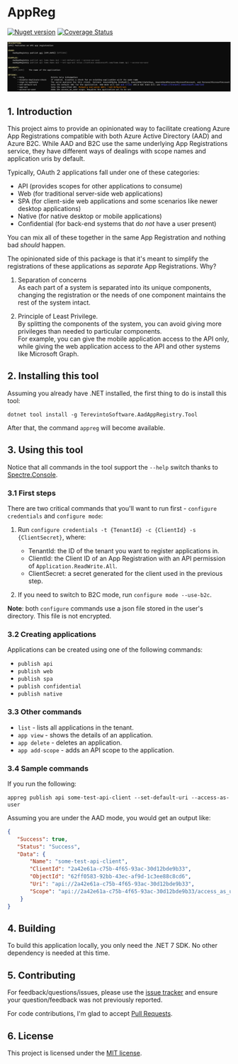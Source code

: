 # AppReg

[![Nuget version](https://img.shields.io/nuget/v/TerevintoSoftware.AadAppRegistry.Tool)](https://www.nuget.org/packages/TerevintoSoftware.AadAppRegistry.Tool/) [![Coverage Status](https://coveralls.io/repos/github/CamiloTerevinto/TerevintoSoftware.AadAppRegistry/badge.svg?branch=main)](https://coveralls.io/github/CamiloTerevinto/TerevintoSoftware.AadAppRegistry?branch=main)

![Sample image of the help screen for the publish api command](https://github.com/CamiloTerevinto/TerevintoSoftware.AadAppRegistry/blob/main/assets/sample.png?raw=true)

## 1. Introduction

This project aims to provide an opinionated way to facilitate creationg Azure App Registrations compatible with both Azure Active Directory (AAD) and Azure B2C. 
While AAD and B2C use the same underlying App Registrations service, they have different ways of dealings with scope names and application uris by default. 

Typically, OAuth 2 applications fall under one of these categories:

* API (provides scopes for other applications to consume)
* Web (for traditional server-side web applications)
* SPA (for client-side web applications and some scenarios like newer desktop applications)
* Native (for native desktop or mobile applications)
* Confidential (for back-end systems that do *not* have a user present)

You can mix all of these together in the same App Registration and nothing bad *should* happen. 

The opinionated side of this package is that it's meant to simplify the registrations of these applications as *separate* App Registrations. Why?

1. Separation of concerns  
As each part of a system is separated into its unique components, changing the registration or the needs of one component maintains the rest of the system intact.

2. Principle of Least Privilege.  
By splitting the components of the system, you can avoid giving more privileges than needed to particular components.   
For example, you can give the mobile application access to the API only, while giving the web application access to the API and other systems like Microsoft Graph.

## 2. Installing this tool

Assuming you already have .NET installed, the first thing to do is install this tool:

```
dotnet tool install -g TerevintoSoftware.AadAppRegistry.Tool
```

After that, the command `appreg` will become available. 

## 3. Using this tool

Notice that all commands in the tool support the `--help` switch thanks to [Spectre.Console](https://spectreconsole.net/).

### 3.1 First steps
There are two critical commands that you'll want to run first - `configure credentials` and `configure mode`:

1. Run `configure credentials -t {TenantId} -c {ClientId} -s {ClientSecret}`, where:
   * TenantId: the ID of the tenant you want to register applications in.
   * ClientId: the Client ID of an App Registration with an API permission of `Application.ReadWrite.All`.
   * ClientSecret: a secret generated for the client used in the previous step.

2. If you need to switch to B2C mode, run `configure mode --use-b2c`.

**Note**: both `configure` commands use a json file stored in the user's directory. This file is not encrypted. 

### 3.2 Creating applications

Applications can be created using one of the following commands:

* `publish api`
* `publish web`
* `publish spa`
* `publish confidential`
* `publish native`


### 3.3 Other commands

* `list` - lists all applications in the tenant.
* `app view` - shows the details of an application.
* `app delete` - deletes an application.
* `app add-scope` - adds an API scope to the application.

### 3.4 Sample commands

If you run the following: 

```
appreg publish api some-test-api-client --set-default-uri --access-as-user
```

Assuming you are under the AAD mode, you would get an output like:

```json
{
   "Success": true,
   "Status": "Success",
   "Data": {
       "Name": "some-test-api-client",
       "ClientId": "2a42e61a-c75b-4f65-93ac-30d12bde9b33",
       "ObjectId": "62ff0583-92bb-43ec-af9d-1c3ee88c8cd6",
       "Uri": "api://2a42e61a-c75b-4f65-93ac-30d12bde9b33",
       "Scope": "api://2a42e61a-c75b-4f65-93ac-30d12bde9b33/access_as_user"
    }
}
```

## 4. Building 

To build this application locally, you only need the .NET 7 SDK. No other dependency is needed at this time.

## 5. Contributing

For feedback/questions/issues, please use the [issue tracker](https://github.com/CamiloTerevinto/TerevintoSoftware.AadAppRegistry/issues) and ensure your question/feedback was not previously reported.

For code contributions, I'm glad to accept [Pull Requests](https://github.com/CamiloTerevinto/TerevintoSoftware.AadAppRegistry/pulls).


## 6. License

This project is licensed under the [MIT license](license.txt).
